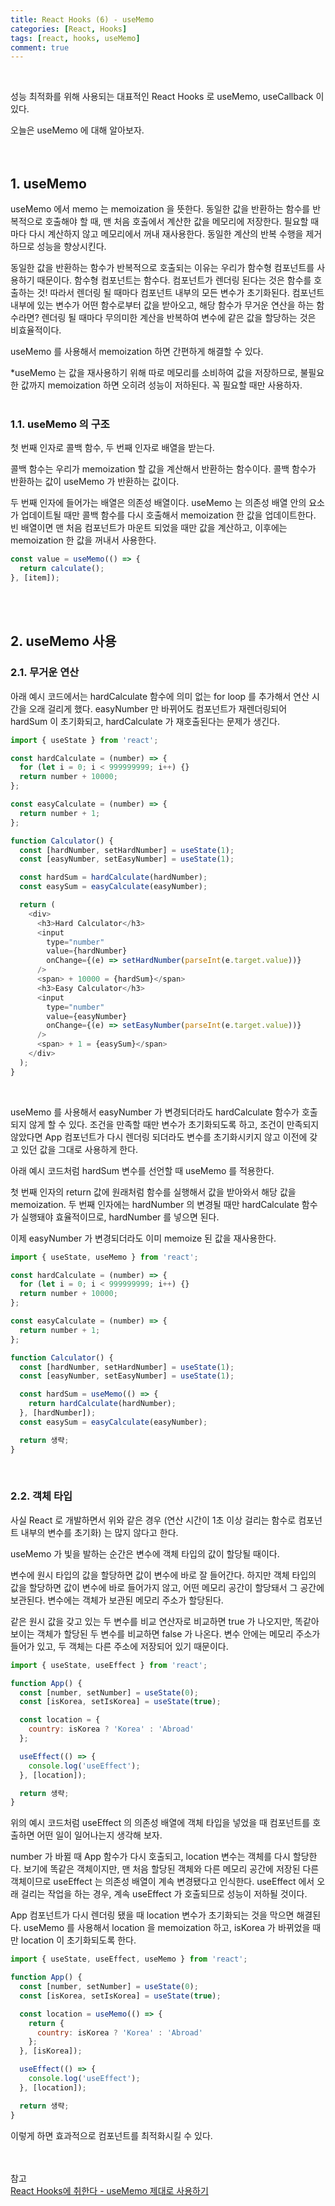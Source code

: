 ```yaml
---
title: React Hooks (6) - useMemo
categories: [React, Hooks]
tags: [react, hooks, useMemo]
comment: true
---
```


<br />

성능 최적화를 위해 사용되는 대표적인 React Hooks 로 useMemo, useCallback 이 있다.

오늘은 useMemo 에 대해 알아보자.
<br />
<br />
<br />

## 1. useMemo

useMemo 에서 memo 는 memoization 을 뜻한다. 동일한 값을 반환하는 함수를 반복적으로 호출해야 할 때, 맨 처음 호출에서 계산한 값을 메모리에 저장한다. 필요할 때마다 다시 계산하지 않고 메모리에서 꺼내 재사용한다. 동일한 계산의 반복 수행을 제거하므로 성능을 향상시킨다.

동일한 값을 반환하는 함수가 반복적으로 호출되는 이유는 우리가 함수형 컴포넌트를 사용하기 때문이다. 함수형 컴포넌트는 함수다. 컴포넌트가 렌더링 된다는 것은 함수를 호출하는 것! 따라서 렌더링 될 때마다 컴포넌트 내부의 모든 변수가 초기화된다. 컴포넌트 내부에 있는 변수가 어떤 함수로부터 값을 받아오고, 해당 함수가 무거운 연산을 하는 함수라면? 렌더링 될 때마다 무의미한 계산을 반복하여 변수에 같은 값을 할당하는 것은 비효율적이다.

useMemo 를 사용해서 memoization 하면 간편하게 해결할 수 있다.

\*useMemo 는 값을 재사용하기 위해 따로 메모리를 소비하여 값을 저장하므로, 불필요한 값까지 memoization 하면 오히려 성능이 저하된다. 꼭 필요할 때만 사용하자.
<br />
<br />

### 1.1. useMemo 의 구조

첫 번째 인자로 콜백 함수, 두 번째 인자로 배열을 받는다.

콜백 함수는 우리가 memoization 할 값을 계산해서 반환하는 함수이다. 콜백 함수가 반환하는 값이 useMemo 가 반환하는 값이다.

두 번째 인자에 들어가는 배열은 의존성 배열이다. useMemo 는 의존성 배열 안의 요소가 업데이트될 때만 콜백 함수를 다시 호출해서 memoization 한 값을 업데이트한다. 빈 배열이면 맨 처음 컴포넌트가 마운트 되었을 때만 값을 계산하고, 이후에는 memoization 한 값을 꺼내서 사용한다.

```javascript
const value = useMemo(() => {
  return calculate();
}, [item]);
```

<br />
<br />

## 2. useMemo 사용

### 2.1. 무거운 연산

아래 예시 코드에서는 hardCalculate 함수에 의미 없는 for loop 를 추가해서 연산 시간을 오래 걸리게 했다. easyNumber 만 바뀌어도 컴포넌트가 재렌더링되어 hardSum 이 초기화되고, hardCalculate 가 재호출된다는 문제가 생긴다.

```javascript
import { useState } from 'react';

const hardCalculate = (number) => {
  for (let i = 0; i < 999999999; i++) {}
  return number + 10000;
};

const easyCalculate = (number) => {
  return number + 1;
};

function Calculator() {
  const [hardNumber, setHardNumber] = useState(1);
  const [easyNumber, setEasyNumber] = useState(1);

  const hardSum = hardCalculate(hardNumber);
  const easySum = easyCalculate(easyNumber);

  return (
    <div>
      <h3>Hard Calculator</h3>
      <input
        type="number"
        value={hardNumber}
        onChange={(e) => setHardNumber(parseInt(e.target.value))}
      />
      <span> + 10000 = {hardSum}</span>
      <h3>Easy Calculator</h3>
      <input
        type="number"
        value={easyNumber}
        onChange={(e) => setEasyNumber(parseInt(e.target.value))}
      />
      <span> + 1 = {easySum}</span>
    </div>
  );
}
```

<br />

useMemo 를 사용해서 easyNumber 가 변경되더라도 hardCalculate 함수가 호출되지 않게 할 수 있다. 조건을 만족할 때만 변수가 초기화되도록 하고, 조건이 만족되지 않았다면 App 컴포넌트가 다시 렌더링 되더라도 변수를 초기화시키지 않고 이전에 갖고 있던 값을 그대로 사용하게 한다.

아래 예시 코드처럼 hardSum 변수를 선언할 때 useMemo 를 적용한다.

첫 번째 인자의 return 값에 원래처럼 함수를 실행해서 값을 받아와서 해당 값을 memoization. 두 번째 인자에는 hardNumber 의 변경될 때만 hardCalculate 함수가 실행돼야 효율적이므로, hardNumber 를 넣으면 된다.

이제 easyNumber 가 변경되더라도 이미 memoize 된 값을 재사용한다.

```javascript
import { useState, useMemo } from 'react';

const hardCalculate = (number) => {
  for (let i = 0; i < 999999999; i++) {}
  return number + 10000;
};

const easyCalculate = (number) => {
  return number + 1;
};

function Calculator() {
  const [hardNumber, setHardNumber] = useState(1);
  const [easyNumber, setEasyNumber] = useState(1);

  const hardSum = useMemo(() => {
    return hardCalculate(hardNumber);
  }, [hardNumber]);
  const easySum = easyCalculate(easyNumber);

  return 생략;
}
```

<br />

### 2.2. 객체 타입

사실 React 로 개발하면서 위와 같은 경우 (연산 시간이 1초 이상 걸리는 함수로 컴포넌트 내부의 변수를 초기화) 는 많지 않다고 한다.

useMemo 가 빛을 발하는 순간은 변수에 객체 타입의 값이 할당될 때이다.

변수에 원시 타입의 값을 할당하면 값이 변수에 바로 잘 들어간다. 하지만 객체 타입의 값을 할당하면 값이 변수에 바로 들어가지 않고, 어떤 메모리 공간이 할당돼서 그 공간에 보관된다. 변수에는 객체가 보관된 메모리 주소가 할당된다.

같은 원시 값을 갖고 있는 두 변수를 비교 연산자로 비교하면 true 가 나오지만, 똑같아 보이는 객체가 할당된 두 변수를 비교하면 false 가 나온다. 변수 안에는 메모리 주소가 들어가 있고, 두 객체는 다른 주소에 저장되어 있기 때문이다.

```javascript
import { useState, useEffect } from 'react';

function App() {
  const [number, setNumber] = useState(0);
  const [isKorea, setIsKorea] = useState(true);

  const location = {
    country: isKorea ? 'Korea' : 'Abroad'
  };

  useEffect(() => {
    console.log('useEffect');
  }, [location]);

  return 생략;
}
```

위의 예시 코드처럼 useEffect 의 의존성 배열에 객체 타입을 넣었을 때 컴포넌트를 호출하면 어떤 일이 일어나는지 생각해 보자.

number 가 바뀔 때 App 함수가 다시 호출되고, location 변수는 객체를 다시 할당한다. 보기에 똑같은 객체이지만, 맨 처음 할당된 객체와 다른 메모리 공간에 저장된 다른 객체이므로 useEffect 는 의존성 배열이 계속 변경됐다고 인식한다. useEffect 에서 오래 걸리는 작업을 하는 경우, 계속 useEffect 가 호출되므로 성능이 저하될 것이다.

App 컴포넌트가 다시 렌더링 됐을 때 location 변수가 초기화되는 것을 막으면 해결된다. useMemo 를 사용해서 location 을 memoization 하고, isKorea 가 바뀌었을 때만 location 이 초기화되도록 한다.

```javascript
import { useState, useEffect, useMemo } from 'react';

function App() {
  const [number, setNumber] = useState(0);
  const [isKorea, setIsKorea] = useState(true);

  const location = useMemo(() => {
    return {
      country: isKorea ? 'Korea' : 'Abroad'
    };
  }, [isKorea]);

  useEffect(() => {
    console.log('useEffect');
  }, [location]);

  return 생략;
}
```

이렇게 하면 효과적으로 컴포넌트를 최적화시킬 수 있다.
<br />
<br />
<br />

참고
<br />
[React Hooks에 취한다 - useMemo 제대로 사용하기](https://www.youtube.com/watch?v=e-CnI8Q5RY4&list=PLZ5oZ2KmQEYjwhSxjB_74PoU6pmFzgVMO&index=6)
